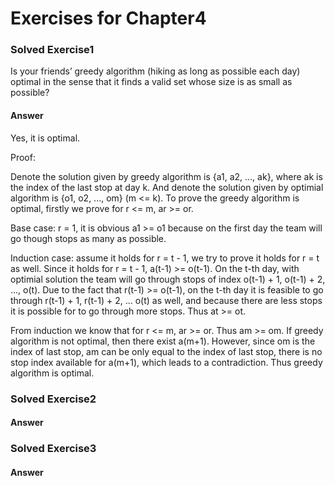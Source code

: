 # Exercises for Chapter4

### Solved Exercise1
Is your friends’ greedy algorithm (hiking as long as possible each day) optimal in the sense that it finds a valid set whose size is as small as possible?

#### Answer
Yes, it is optimal. 

Proof:

Denote the solution given by greedy algorithm is {a1, a2, ..., ak}, where ak is the index of the last stop at day k. And denote the solution given by optimial algorithm is {o1, o2, ..., om} (m <= k). To prove the greedy algorithm is optimal, firstly we prove for r <= m, ar >= or.

Base case: r = 1, it is obvious a1 >= o1 because on the first day the team will go though stops as many as possible.

Induction case: assume it holds for r = t - 1, we try to prove it holds for r = t as well. Since it holds for r = t - 1, a(t-1) >= o(t-1). On the t-th day, with optimial solution the team will go through stops of index o(t-1) + 1, o(t-1) + 2, ..., o(t). Due to the fact that r(t-1) >= o(t-1), on the t-th day it is feasible to go through r(t-1) + 1, r(t-1) + 2, ... o(t) as well, and because there are less stops it is possible for to go through more stops. Thus at >= ot.

From induction we know that for r <= m, ar >= or. Thus am >= om. If greedy algorithm is not optimal, then there exist a(m+1). However, since om is the index of last stop, am can be only equal to the index of last stop, there is no stop index available for a(m+1), which leads to a contradiction. Thus greedy algorithm is optimal.

### Solved Exercise2

#### Answer

### Solved Exercise3

#### Answer


